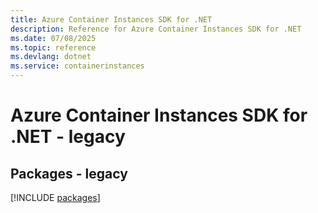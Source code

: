 ```yaml
---
title: Azure Container Instances SDK for .NET
description: Reference for Azure Container Instances SDK for .NET
ms.date: 07/08/2025
ms.topic: reference
ms.devlang: dotnet
ms.service: containerinstances
---
```

# Azure Container Instances SDK for .NET - legacy
## Packages - legacy
[!INCLUDE [packages](container-instances-index.md)]